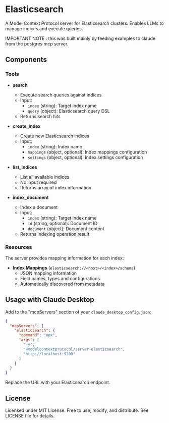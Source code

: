 # Elasticsearch
A Model Context Protocol server for Elasticsearch clusters. Enables LLMs to manage indices and execute queries.

IMPORTANT NOTE : this was built mainly by feeding examples to claude from the postgres mcp server.

## Components

### Tools
- **search**
  - Execute search queries against indices
  - Input: 
    - `index` (string): Target index name
    - `query` (object): Elasticsearch query DSL
  - Returns search hits

- **create_index**
  - Create new Elasticsearch indices
  - Input:
    - `index` (string): Index name
    - `mappings` (object, optional): Index mappings configuration
    - `settings` (object, optional): Index settings configuration

- **list_indices**
  - List all available indices
  - No input required
  - Returns array of index information

- **index_document**
  - Index a document
  - Input:
    - `index` (string): Target index name
    - `id` (string, optional): Document ID
    - `document` (object): Document content
  - Returns indexing operation result

### Resources
The server provides mapping information for each index:
- **Index Mappings** (`elasticsearch://<host>/<index>/schema`)
  - JSON mapping information
  - Field names, types and configurations
  - Automatically discovered from metadata

## Usage with Claude Desktop
Add to the "mcpServers" section of your `claude_desktop_config.json`:

```json
{
  "mcpServers": {
    "elasticsearch": {
      "command": "npx",
      "args": [
        "-y",
        "@modelcontextprotocol/server-elasticsearch",
        "http://localhost:9200"
      ]
    }
  }
}
```

Replace the URL with your Elasticsearch endpoint.

## License
Licensed under MIT License. Free to use, modify, and distribute. See LICENSE file for details.